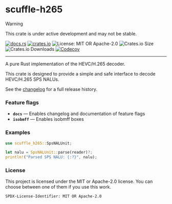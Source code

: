 <!-- dprint-ignore-file -->
<!-- sync-readme title [[ -->
# scuffle-h265
<!-- sync-readme ]] -->

> [!WARNING]  
> This crate is under active development and may not be stable.

<!-- sync-readme badge [[ -->
[![docs.rs](https://img.shields.io/docsrs/scuffle-h265/0.2.2.svg?logo=docs.rs&label=docs.rs&style=flat-square)](https://docs.rs/scuffle-h265/0.2.2)
[![crates.io](https://img.shields.io/badge/crates.io-v0.2.2-orange?style=flat-square&logo=rust&logoColor=white)](https://crates.io/crates/scuffle-h265/0.2.2)
![License: MIT OR Apache-2.0](https://img.shields.io/badge/license-MIT%20OR%20Apache--2.0-purple.svg?style=flat-square)
![Crates.io Size](https://img.shields.io/crates/size/scuffle-h265/0.2.2.svg?style=flat-square)
![Crates.io Downloads](https://img.shields.io/crates/dv/scuffle-h265/0.2.2.svg?&label=downloads&style=flat-square)
[![Codecov](https://img.shields.io/codecov/c/github/scufflecloud/scuffle.svg?label=codecov&logo=codecov&style=flat-square)](https://app.codecov.io/gh/scufflecloud/scuffle)
<!-- sync-readme ]] -->

---

<!-- sync-readme rustdoc [[ -->
A pure Rust implementation of the HEVC/H.265 decoder.

This crate is designed to provide a simple and safe interface to decode HEVC/H.265 SPS NALUs.

See the [changelog](./CHANGELOG.md) for a full release history.

### Feature flags

* **`docs`** —  Enables changelog and documentation of feature flags
* **`isobmff`** —  Enables isobmff boxes

### Examples

````rust
use scuffle_h265::SpsNALUnit;

let nalu = SpsNALUnit::parse(reader)?;
println!("Parsed SPS NALU: {:?}", nalu);
````

### License

This project is licensed under the MIT or Apache-2.0 license.
You can choose between one of them if you use this work.

`SPDX-License-Identifier: MIT OR Apache-2.0`
<!-- sync-readme ]] -->
